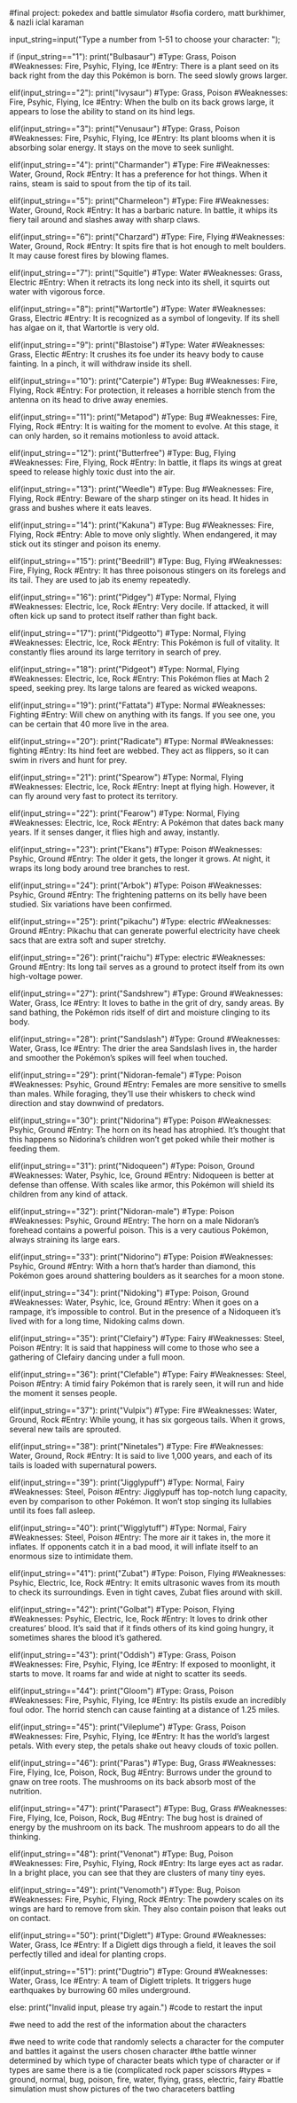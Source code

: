 #final project: pokedex and battle simulator
#sofia cordero, matt burkhimer, & nazli iclal karaman

input_string=input("Type a number from 1-51 to choose your character: ");

if (input_string=="1"):
  print("Bulbasaur")
  #Type: Grass, Poison
  #Weaknesses: Fire, Psyhic, Flying, Ice
  #Entry: There is a plant seed on its back right from the day this Pokémon is born. The seed slowly grows larger.
  
elif(input_string=="2"):
  print("Ivysaur")
  #Type: Grass, Poison
  #Weaknesses: Fire, Psyhic, Flying, Ice
  #Entry: When the bulb on its back grows large, it appears to lose the ability to stand on its hind legs.
  
elif(input_string=="3"):
  print("Venusaur")
  #Type: Grass, Poison
  #Weaknesses: Fire, Psyhic, Flying, Ice
  #Entry: Its plant blooms when it is absorbing solar energy. It stays on the move to seek sunlight.
  
elif(input_string=="4"):
  print("Charmander")
  #Type: Fire
  #Weaknesses: Water, Ground, Rock
  #Entry: It has a preference for hot things. When it rains, steam is said to spout from the tip of its tail.
  
elif(input_string=="5"):
  print("Charmeleon")
  #Type: Fire
  #Weaknesses: Water, Ground, Rock
  #Entry: It has a barbaric nature. In battle, it whips its fiery tail around and slashes away with sharp claws.
  
elif(input_string=="6"):
  print("Charzard")
  #Type: Fire, Flying
  #Weaknesses: Water, Ground, Rock
  #Entry: It spits fire that is hot enough to melt boulders. It may cause forest fires by blowing flames.
  
elif(input_string=="7"):
  print("Squitle")
  #Type: Water
  #Weaknesses: Grass, Electric
  #Entry: When it retracts its long neck into its shell, it squirts out water with vigorous force.
  
elif(input_string=="8"):
  print("Wartortle")
  #Type: Water
  #Weaknesses: Grass, Electric
  #Entry: It is recognized as a symbol of longevity. If its shell has algae on it, that Wartortle is very old.
  
elif(input_string=="9"):
  print("Blastoise")
  #Type: Water
  #Weaknesses: Grass, Electic
  #Entry: It crushes its foe under its heavy body to cause fainting. In a pinch, it will withdraw inside its shell.
  
elif(input_string=="10"):
  print("Caterpie")
  #Type: Bug
  #Weaknesses: Fire, Flying, Rock
  #Entry: For protection, it releases a horrible stench from the antenna on its head to drive away enemies.

elif(input_string=="11"):
  print("Metapod")
  #Type: Bug
  #Weaknesses: Fire, Flying, Rock
  #Entry: It is waiting for the moment to evolve. At this stage, it can only harden, so it remains motionless to avoid attack.
  
elif(input_string=="12"):
  print("Butterfree")
  #Type: Bug, Flying
  #Weaknesses: Fire, Flying, Rock
  #Entry: In battle, it flaps its wings at great speed to release highly toxic dust into the air.
  
elif(input_string=="13"):
  print("Weedle")
  #Type: Bug
  #Weaknesses: Fire, Flying, Rock
  #Entry: Beware of the sharp stinger on its head. It hides in grass and bushes where it eats leaves.
  
elif(input_string=="14"):
  print("Kakuna")
  #Type: Bug
  #Weaknesses: Fire, Flying, Rock
  #Entry: Able to move only slightly. When endangered, it may stick out its stinger and poison its enemy.
  
elif(input_string=="15"):
  print("Beedrill")
  #Type: Bug, Flying
  #Weaknesses: Fire, Flying, Rock
  #Entry: It has three poisonous stingers on its forelegs and its tail. They are used to jab its enemy repeatedly.
  
elif(input_string=="16"):
  print("Pidgey")
  #Type: Normal, Flying
  #Weaknesses: Electric, Ice, Rock
  #Entry: Very docile. If attacked, it will often kick up sand to protect itself rather than fight back.
  
elif(input_string=="17"):
  print("Pidgeotto")
  #Type: Normal, Flying
  #Weaknesses: Electric, Ice, Rock
  #Entry: This Pokémon is full of vitality. It constantly flies around its large territory in search of prey.
  
elif(input_string=="18"):
  print("Pidgeot")
  #Type: Normal, Flying
  #Weaknesses: Electric, Ice, Rock
  #Entry: This Pokémon flies at Mach 2 speed, seeking prey. Its large talons are feared as wicked weapons.
  
elif(input_string=="19"):
  print("Fattata")
  #Type: Normal
  #Weaknesses: Fighting
  #Entry: Will chew on anything with its fangs. If you see one, you can be certain that 40 more live in the area.
  
elif(input_string=="20"):
  print("Radicate")
  #Type: Normal
  #Weaknesses: fighting
  #Entry: Its hind feet are webbed. They act as flippers, so it can swim in rivers and hunt for prey.
  
elif(input_string=="21"):
  print("Spearow")
  #Type: Normal, Flying
  #Weaknesses: Electric, Ice, Rock
  #Entry: Inept at flying high. However, it can fly around very fast to protect its territory.
  
elif(input_string=="22"):
  print("Fearow")
  #Type: Normal, Flying
  #Weaknesses: Electric, Ice, Rock
  #Entry: A Pokémon that dates back many years. If it senses danger, it flies high and away, instantly.
  
elif(input_string=="23"):
  print("Ekans")
  #Type: Poison
  #Weaknesses: Psyhic, Ground
  #Entry: The older it gets, the longer it grows. At night, it wraps its long body around tree branches to rest.
  
elif(input_string=="24"):
print("Arbok")
  #Type: Poison
  #Weaknesses: Psyhic, Ground
  #Entry: The frightening patterns on its belly have been studied. Six variations have been confirmed.
  
elif(input_string=="25"):
  print("pikachu")
  #Type: electric
  #Weaknesses: Ground
  #Entry: Pikachu that can generate powerful electricity have cheek sacs that are extra soft and super stretchy.
  
elif(input_string=="26"):
  print("raichu")
  #Type: electric
  #Weaknesses: Ground
  #Entry: Its long tail serves as a ground to protect itself from its own high-voltage power.
  
elif(input_string=="27"):
  print("Sandshrew")
  #Type: Ground
  #Weaknesses: Water, Grass, Ice
  #Entry: It loves to bathe in the grit of dry, sandy areas. By sand bathing, the Pokémon rids itself of dirt and moisture clinging to its body.
  
elif(input_string=="28"):
  print("Sandslash")
  #Type: Ground
  #Weaknesses: Water, Grass, Ice
  #Entry: The drier the area Sandslash lives in, the harder and smoother the Pokémon’s spikes will feel when touched.
  
elif(input_string=="29"):
  print("Nidoran-female")
  #Type: Poison
  #Weaknesses: Psyhic, Ground
  #Entry: Females are more sensitive to smells than males. While foraging, they’ll use their whiskers to check wind direction and stay downwind of predators.
  
elif(input_string=="30"):
  print("Nidorina")
  #Type: Poison
  #Weaknesses: Psyhic, Ground
  #Entry: The horn on its head has atrophied. It’s thought that this happens so Nidorina’s children won’t get poked while their mother is feeding them.
  
elif(input_string=="31"):
  print("Nidoqueen")
  #Type: Poison, Ground
  #Weaknesses: Water, Psyhic, Ice, Ground
  #Entry: Nidoqueen is better at defense than offense. With scales like armor, this Pokémon will shield its children from any kind of attack.
  
elif(input_string=="32"):
  print("Nidoran-male")
  #Type: Poison
  #Weaknesses: Psyhic, Ground
  #Entry: The horn on a male Nidoran’s forehead contains a powerful poison. This is a very cautious Pokémon, always straining its large ears.
  
elif(input_string=="33"):
  print("Nidorino")
  #Type: Poision
  #Weaknesses: Psyhic, Ground
  #Entry: With a horn that’s harder than diamond, this Pokémon goes around shattering boulders as it searches for a moon stone.
  
  elif(input_string=="34"):
  print("Nidoking")
  #Type: Poison, Ground
  #Weaknesses: Water, Psyhic, Ice, Ground
  #Entry: When it goes on a rampage, it’s impossible to control. But in the presence of a Nidoqueen it’s lived with for a long time, Nidoking calms down.
  
elif(input_string=="35"):
  print("Clefairy")
  #Type: Fairy
  #Weaknesses: Steel, Poison
  #Entry: It is said that happiness will come to those who see a gathering of Clefairy dancing under a full moon.
  
elif(input_string=="36"):
  print("Clefable")
  #Type: Fairy
  #Weaknesses: Steel, Poison
  #Entry: A timid fairy Pokémon that is rarely seen, it will run and hide the moment it senses people.
  
elif(input_string=="37"):
  print("Vulpix")
  #Type: Fire
  #Weaknesses:  Water, Ground, Rock
  #Entry: While young, it has six gorgeous tails. When it grows, several new tails are sprouted.
  
elif(input_string=="38"):
  print("Ninetales")
  #Type: Fire
  #Weaknesses: Water, Ground, Rock
  #Entry: It is said to live 1,000 years, and each of its tails is loaded with supernatural powers.
  
elif(input_string=="39"):
  print("Jigglypuff")
  #Type: Normal, Fairy
  #Weaknesses: Steel, Poison
  #Entry: Jigglypuff has top-notch lung capacity, even by comparison to other Pokémon. It won’t stop singing its lullabies until its foes fall asleep.
  
elif(input_string=="40"):
  print("Wigglytuff")
  #Type: Normal, Fairy
  #Weaknesses: Steel, Poison
  #Entry: The more air it takes in, the more it inflates. If opponents catch it in a bad mood, it will inflate itself to an enormous size to intimidate them.
  
elif(input_string=="41"):
  print("Zubat")
  #Type: Poison, Flying
  #Weaknesses: Psyhic, Electric, Ice, Rock
  #Entry: It emits ultrasonic waves from its mouth to check its surroundings. Even in tight caves, Zubat flies around with skill.
  
elif(input_string=="42"):
  print("Golbat")
  #Type: Poison, Flying
  #Weaknesses: Psyhic, Electric, Ice, Rock
  #Entry: It loves to drink other creatures’ blood. It’s said that if it finds others of its kind going hungry, it sometimes shares the blood it’s gathered.
  
elif(input_string=="43"):
  print("Oddish")
  #Type: Grass, Poison
  #Weaknesses: Fire, Psyhic, Flying, Ice
  #Entry: If exposed to moonlight, it starts to move. It roams far and wide at night to scatter its seeds.
  
elif(input_string=="44"):
  print("Gloom")
  #Type: Grass, Poison
  #Weaknesses: Fire, Psyhic, Flying, Ice
  #Entry: Its pistils exude an incredibly foul odor. The horrid stench can cause fainting at a distance of 1.25 miles.
  
elif(input_string=="45"):
  print("Vileplume")
  #Type: Grass, Poison
  #Weaknesses: Fire, Psyhic, Flying, Ice
  #Entry: It has the world’s largest petals. With every step, the petals shake out heavy clouds of toxic pollen.
  
elif(input_string=="46"):
  print("Paras")
  #Type: Bug, Grass
  #Weaknesses: Fire, Flying, Ice, Poison, Rock, Bug
  #Entry: Burrows under the ground to gnaw on tree roots. The mushrooms on its back absorb most of the nutrition.
  
elif(input_string=="47"):
  print("Parasect")
  #Type: Bug, Grass
  #Weaknesses: Fire, Flying, Ice, Poison, Rock, Bug
  #Entry: The bug host is drained of energy by the mushroom on its back. The mushroom appears to do all the thinking.
  
elif(input_string=="48"):
  print("Venonat")
  #Type: Bug, Poison
  #Weaknesses: Fire, Psyhic, Flying, Rock
  #Entry: Its large eyes act as radar. In a bright place, you can see that they are clusters of many tiny eyes.
  
elif(input_string=="49"):
  print("Venomoth")
  #Type: Bug, Poison
  #Weaknesses: Fire, Psyhic, Flying, Rock
  #Entry: The powdery scales on its wings are hard to remove from skin. They also contain poison that leaks out on contact.
  
elif(input_string=="50"):
  print("Diglett")
  #Type: Ground
  #Weaknesses: Water, Grass, Ice
  #Entry: If a Diglett digs through a field, it leaves the soil perfectly tilled and ideal for planting crops.
  
elif(input_string=="51"):
  print("Dugtrio")
  #Type: Ground
  #Weaknesses: Water, Grass, Ice
  #Entry: A team of Diglett triplets. It triggers huge earthquakes by burrowing 60 miles underground.
  
else:
  print("Invalid input, please try again.")
#code to restart the input
  

#we need to add the rest of the information about the characters

#we need to write code that randomly selects a character for the computer and battles it against the users chosen character
#the battle winner determined by which type of character beats which type of character or if types are same there is a tie (complicated rock paper scissors
#types = ground, normal, bug, poison, fire, water, flying, grass, electric, fairy
#battle simulation must show pictures of the two characeters battling




